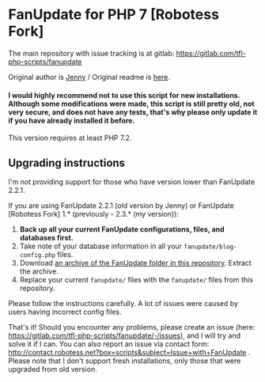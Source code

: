 # FanUpdate for PHP 7 [Robotess Fork]

The main repository with issue tracking is at gitlab: https://gitlab.com/tfl-php-scripts/fanupdate

Original author is [Jenny](http://prism-perfect.net) / Original readme is [here](fanupdate/docs/readme.txt).

#### I would highly recommend not to use this script for new installations. Although some modifications were made, this script is still pretty old, not very secure, and does not have any tests, that's why please only update it if you have already installed it before.

This version requires at least PHP 7.2.

## Upgrading instructions

I'm not providing support for those who have version lower than FanUpdate 2.2.1.

If you are using FanUpdate 2.2.1 (old version by Jenny) or FanUpdate [Robotess Fork] 1.* (previously - 2.3.* (my version)):

1. **Back up all your current FanUpdate configurations, files, and databases first.**
2. Take note of your database information in all your `fanupdate/blog-config.php` files.
3. Download [an archive of the FanUpdate folder in this repository](https://gitlab.com/tfl-php-scripts/fanupdate/-/archive/master/fanupdate-master.zip?path=fanupdate). Extract the archive.
4. Replace your current `fanupdate/` files with the `fanupdate/` files from this repository.

Please follow the instructions carefully. A lot of issues were caused by users having incorrect config files.

That's it! Should you encounter any problems, please create an issue (here: https://gitlab.com/tfl-php-scripts/fanupdate/-/issues), and I will try and solve it if I can. You can also report an issue via contact form: http://contact.robotess.net?box=scripts&subject=Issue+with+FanUpdate . Please note that I don't support fresh installations, only those that were upgraded from old version.
